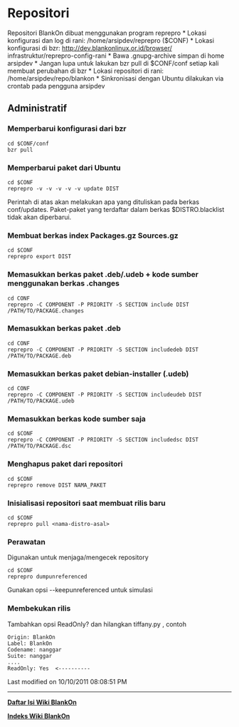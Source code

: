 # Repositori
Repositori BlankOn dibuat menggunakan program ​reprepro
    * Lokasi konfigurasi dan log di rani: /home/arsipdev/reprepro ($CONF)
    * Lokasi konfigurasi di bzr: ​http://dev.blankonlinux.or.id/browser/
      infrastruktur/reprepro-config-rani
    * Bawa .gnupg-archive simpan di home arsipdev
    * Jangan lupa untuk lakukan bzr pull di $CONF/conf setiap kali membuat
      perubahan di bzr
    * Lokasi repositori di rani: /home/arsipdev/repo/blankon
    * Sinkronisasi dengan Ubuntu dilakukan via crontab pada pengguna arsipdev
## Administratif
### Memperbarui konfigurasi dari bzr
```
cd $CONF/conf
bzr pull
```
### Memperbarui paket dari Ubuntu

```
cd $CONF
reprepro -v -v -v -v -v update DIST
```

Perintah di atas akan melakukan apa yang dituliskan pada berkas conf/updates.
Paket-paket yang terdaftar dalam berkas $DISTRO.blacklist tidak akan
diperbarui.
### Membuat berkas index Packages.gz Sources.gz

```
cd $CONF
reprepro export DIST
```

### Memasukkan berkas paket .deb/.udeb + kode sumber menggunakan berkas .changes
```
cd CONF
reprepro -C COMPONENT -P PRIORITY -S SECTION include DIST /PATH/TO/PACKAGE.changes
```

### Memasukkan berkas paket .deb
```
cd CONF
reprepro -C COMPONENT -P PRIORITY -S SECTION includedeb DIST /PATH/TO/PACKAGE.deb
```

### Memasukkan berkas paket debian-installer (.udeb)
```
cd CONF
reprepro -C COMPONENT -P PRIORITY -S SECTION includeudeb DIST /PATH/TO/PACKAGE.udeb
```

### Memasukkan berkas kode sumber saja
```
cd $CONF
reprepro -C COMPONENT -P PRIORITY -S SECTION includedsc DIST /PATH/TO/PACKAGE.dsc
```

### Menghapus paket dari repositori
```
cd $CONF
reprepro remove DIST NAMA_PAKET
```

### Inisialisasi repositori saat membuat rilis baru
```
cd $CONF
reprepro pull <nama-distro-asal>
```
### Perawatan
Digunakan untuk menjaga/mengecek repository
```
cd $CONF
reprepro dumpunreferenced
```
Gunakan opsi --keepunreferenced untuk simulasi
### Membekukan rilis
Tambahkan opsi ReadOnly? dan hilangkan tiffany.py , contoh
```
Origin: BlankOn
Label: BlankOn
Codename: nanggar
Suite: nanggar
....
ReadOnly: Yes  <----------
```

Last modified on 10/10/2011 08:08:51 PM
 
    
 
 
---
[**Daftar Isi Wiki BlankOn**](/wiki/DaftarIsi/index.html)
 
[**Indeks Wiki BlankOn**](/wiki/Indeks.html)
